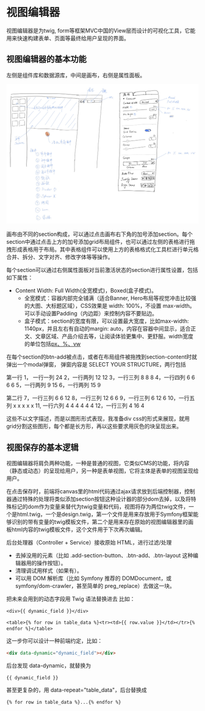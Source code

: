 # 视图编辑器

视图编辑器是为twig, form等框架MVC中国的View层而设计的可视化工具，它能用来快速构建表单、页面等最终给用户呈现的界面。

## 视图编辑器的基本功能

左侧是组件库和数据源库，中间是画布，右侧是属性面板。

![视图编辑器](/documents/conceptions/assets/view_editor.jpg)

画布由不同的section构成，可以通过点击画布右下角的加号添加section。每个section中通过点击上方的加号添加grid布局组件，也可以通过左侧的表格进行拖拽形成表格用于布局。其中表格组件可以使用上方的表格格式化工具栏进行单元格合并、拆分、文字对齐、修改字体等等操作。

每个section可以通过右侧属性面板对当前激活状态的section进行属性设置，包括如下属性：

- Content Width: Full Width(全宽模式)，Boxed(盒子模式)。
  - 全宽模式：容器内部完全铺满（适合Banner, Hero布局等视觉冲击比较强的大图、大标题区域），CSS效果是 width: 100%，不设置 max-width。可以手动设置Padding（内边距）来控制内容不要贴边。
  - 盒子模式：section的宽度有限，可以设置最大宽度，比如max-width: 1140px，并且左右有自动的margin: auto，内容在容器中间显示，适合正文、文章区域、产品介绍去等，让阅读体验更集中、更舒服。width宽度的单位包括[px、%、vw](css基本概念.md)

在每个section的btn-add被点击，或者在布局组件被拖拽到section-content时就弹出一个modal弹窗，
弹窗内容是 SELECT YOUR STRUCTURE，两行包括

第一行
1， 一行一列 24
2，一行两列 12 12
3，一行三列 8 8 8
4，一行四列 6 6 6 6
5，一行两列 9 15
6，一行两列 15 9

第二行
7，一行三列 6 6 12
8，一行三列 12 6 6
9，一行三列 6 12 6
10，一行五列 x x x x x
11, 一行六列 4 4 4 4 4 4
12，一行三列 4 16 4

这些不以文字描述，而是以图形形式表现，我准备div css的形式来展现，就用grid分割这些图形，每个都是长方形，再以这些要求用灰色的块呈现出来。



## 视图保存的基本逻辑

视图编辑器将肩负两种功能，一种是普通的视图，它类似CMS的功能，将内容（静态或动态）的呈现给用户，另一种是表单视图，它将主体是表单的视图呈现给用户。

在点击保存时，前端将canvas里的html代码通过ajax请求放到后端控制器，控制器通过特殊的处理将类似添加section按钮这种设计器的部分dom去掉，以及将特殊标记的dom作为变量来替代为twig变量和代码，视图将存为两位twig文件，一个是html.twig，一个是design.twig，第一个文件是用来存放用于Symfony框架能够识别的带有变量的twig模板文件，第二个是用来存在原始的视图编辑器里的画板html内容的twig模板文件，这个文件用于下次再次编辑。

后台处理器（Controller + Service）接收原始 HTML，进行过滤/处理

- 去掉没用的元素（比如 .add-section-button、.btn-add、.btn-layout 这种编辑器用的操作按钮）。
- 清理调试用样式（如果有）。
- 可以用 DOM 解析库（比如 Symfony 推荐的 DOMDocument，或 symfony/dom-crawler，甚至简单的 preg_replace）去做这一块。

把未来会用到的动态字段用 Twig 语法替换进去
比如：

```twig
<div>{{ dynamic_field }}</div>
```

```twig
<table>{% for row in table_data %}<tr><td>{{ row.value }}</td></tr>{% endfor %}</table>
```

这一步你可以设计一种前端约定，比如：

```html
<div data-dynamic="dynamic_field"></div>
```

后台发现 data-dynamic，就替换为

```twig 
{{ dynamic_field }} 
```

甚至更复杂的，用 data-repeat="table_data"，后台替换成 

```twig
{% for row in table_data %}...{% endfor %}
```

